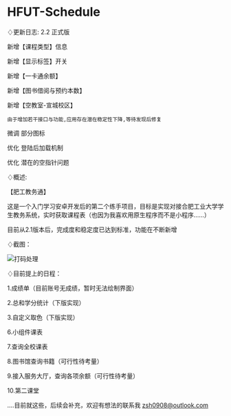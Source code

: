 # HFUT-Schedule

♢更新日志: 2.2 正式版

新增【课程类型】信息

新增【显示标签】开关

新增【一卡通余额】

新增【图书借阅与预约本数】

新增【空教室-宣城校区】

    由于增加若干接口与功能,应用存在潜在稳定性下降,等待发现后修复


微调  部分图标

优化  登陆后加载机制

优化  潜在的空指针问题

♢概述:

【肥工教务通】

这是一个入门学习安卓开发后的第二个练手项目，目标是实现对接合肥工业大学学生教务系统，实时获取课程表（也因为我喜欢用原生程序而不是小程序……）

目前从2.1版本后，完成度和稳定度已达到标准，功能在不断新增

♢截图：

![打码处理](https://github.com/Chiu-xaH/HFUT-Schedule/assets/116127902/6194f6bc-e4a8-4300-b983-6c99d0456aca)

♢目前提上的日程：

1.成绩单（目前账号无成绩，暂时无法绘制界面）

2.总和学分统计（下版实现）

3.自定义取色（下版实现）

6.小组件课表

7.查询全校课表

8.图书馆查询书籍（可行性待考量）

9.接入服务大厅，查询各项余额（可行性待考量）

10.第二课堂

....目前就这些，后续会补充，欢迎有想法的联系我 zsh0908@outlook.com



